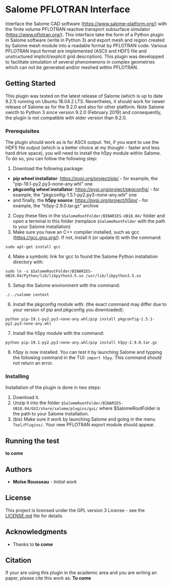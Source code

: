 # Salome PFLOTRAN Interface

Interface the Salome CAD software (https://www.salome-platform.org/) with the finite volume PFLOTRAN reactive transport subsurface simulator (https://www.pflotran.org/). This interface take the form of a Python plugin in Salome software (write in Python 3) and export mesh and region created by Salome mesh module into a readable format by PFLOTRAN code. Various PFLOTRAN input format are implemented (ASCII and HDF5 file and unstructured implicit/explicit grid description). This plugin was developped to facilitate simulation of several phenomenons in complex geometries which can not be generated and/or meshed within PFLOTRAN. 

## Getting Started

This plugin was tested on the latest release of Salome (which is up to date 9.2.1) running on Ubuntu 18.04.2 LTS. Nevertheles, it should work for newer release of Salome as for the 9.2.0 and also for other platform. Note Salome swicth to Python 3 since version 9.2.0 (February 2019) and consequently, the plugin is not compatible with older version than 9.2.0.

### Prerequisites

The plugin should work as is for ASCII output. Yet, if you want to use the HDF5 file output (which is a better choice at my thought - faster and less hard drive space), you will need to install the h5py module within Salome. To do so, you can follow the following step:
1. Download the following package:
* **pip wheel installator**: https://pypi.org/project/pip/ - for example, the "pip-19.1-py2.py3-none-any.whl" one
* **pkgconfig wheel installator**: https://pypi.org/project/pkgconfig/ - for example, the "pkgconfig-1.5.1-py2.py3-none-any.whl" one
* and finally, the **h5py source**: https://pypi.org/project/h5py/ - for example, the "h5py-2.9.0.tar.gz" archive
2. Copy these files in the ```$SalomeRootFolder/BINARIES-UB18.04/``` folder and open a terminal in this folder (remplace ```$SalomeRootFolder``` with the path to your Salome installation)
3. Make sure you have an C++ compiler installed, such as gcc (https://gcc.gnu.org/). If not, install it (or update it) with the command: 
```
sudo apt-get install gcc
```
4. Make a symbolic link for gcc to found the Salome Python installation directory with: 
```
sudo ln -s $SalomeRootFolder/BINARIES-UB18.04/Python/lib/libpython3.5.so /usr/lib/libpython3.5.so
```
5. Setup the Salome environment with the command: 
```
./../salome context
```
6. Install the pkgconfig module with: (the exact command may differ due to your version of pip and pkgconfig you downloaded): 
```
python pip-19.1-py2.py3-none-any.whl/pip install pkgconfig-1.5.1-py2.py3-none-any.whl
```
7. Install the h5py module with the command: 
```
python pip-19.1-py2.py3-none-any.whl/pip install h5py-2.9.0.tar.gz
```
8. h5py is now installed. You can test it by launching Salome and typping the following command in the TUI: ```import h5py```. This command should not return an error.

### Installing

Installation of the plugin is done in two steps:
1. Download it.
2. Unzip it into the folder ```$SalomeRootFolder/BINARIES-UB18.04/GUI/share/salome/plugins/gui/``` where $SalomeRootFolder is the path to your Salome installation.
2. (bis) Make sure it work by launching Salome and going in the menu ```Tool/Plugins/```. Your new PFLOTRAN export module should appear.

## Running the test

**to come**

## Authors

* **Moïse Rousseau** - *Initial work*

## License

This project is licensed under the GPL version 3 License - see the [LICENSE.md](LICENSE.md) file for details

## Acknowledgments

* Thanks to **to come**

## Citation
If your are using this plugin in the academic area and you are writing an paper, please cite this work as:
**To come**

